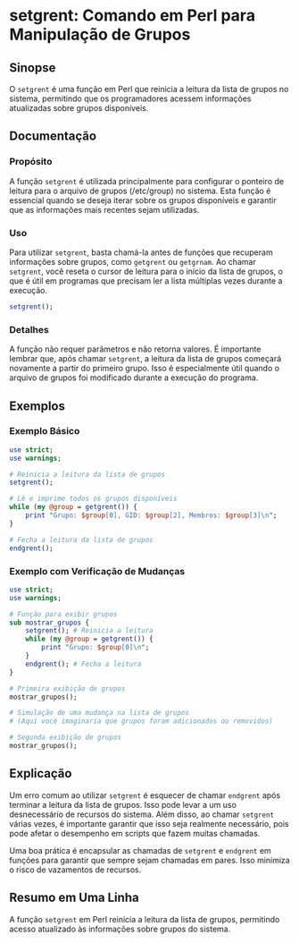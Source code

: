 <!--
Meta Description: # setgrent: Comando em Perl para Manipulação de Grupos ## Sinopse O `setgrent` é uma função em Perl que reinicia a leitura da lista de grupos no siste...
Meta Keywords: grupos, setgrent, que, leitura, lista
-->

# setgrent: Comando em Perl para Manipulação de Grupos

## Sinopse
O `setgrent` é uma função em Perl que reinicia a leitura da lista de grupos no sistema, permitindo que os programadores acessem informações atualizadas sobre grupos disponíveis.

## Documentação
### Propósito
A função `setgrent` é utilizada principalmente para configurar o ponteiro de leitura para o arquivo de grupos (/etc/group) no sistema. Esta função é essencial quando se deseja iterar sobre os grupos disponíveis e garantir que as informações mais recentes sejam utilizadas.

### Uso
Para utilizar `setgrent`, basta chamá-la antes de funções que recuperam informações sobre grupos, como `getgrent` ou `getgrnam`. Ao chamar `setgrent`, você reseta o cursor de leitura para o início da lista de grupos, o que é útil em programas que precisam ler a lista múltiplas vezes durante a execução.

```perl
setgrent();
```

### Detalhes
A função não requer parâmetros e não retorna valores. É importante lembrar que, após chamar `setgrent`, a leitura da lista de grupos começará novamente a partir do primeiro grupo. Isso é especialmente útil quando o arquivo de grupos foi modificado durante a execução do programa.

## Exemplos
### Exemplo Básico
```perl
use strict;
use warnings;

# Reinicia a leitura da lista de grupos
setgrent();

# Lê e imprime todos os grupos disponíveis
while (my @group = getgrent()) {
    print "Grupo: $group[0], GID: $group[2], Membros: $group[3]\n";
}

# Fecha a leitura da lista de grupos
endgrent();
```

### Exemplo com Verificação de Mudanças
```perl
use strict;
use warnings;

# Função para exibir grupos
sub mostrar_grupos {
    setgrent(); # Reinicia a leitura
    while (my @group = getgrent()) {
        print "Grupo: $group[0]\n";
    }
    endgrent(); # Fecha a leitura
}

# Primeira exibição de grupos
mostrar_grupos();

# Simulação de uma mudança na lista de grupos
# (Aqui você imaginaria que grupos foram adicionados ou removidos)

# Segunda exibição de grupos
mostrar_grupos();
```

## Explicação
Um erro comum ao utilizar `setgrent` é esquecer de chamar `endgrent` após terminar a leitura da lista de grupos. Isso pode levar a um uso desnecessário de recursos do sistema. Além disso, ao chamar `setgrent` várias vezes, é importante garantir que isso seja realmente necessário, pois pode afetar o desempenho em scripts que fazem muitas chamadas.

Uma boa prática é encapsular as chamadas de `setgrent` e `endgrent` em funções para garantir que sempre sejam chamadas em pares. Isso minimiza o risco de vazamentos de recursos.

## Resumo em Uma Linha
A função `setgrent` em Perl reinicia a leitura da lista de grupos, permitindo acesso atualizado às informações sobre grupos do sistema.